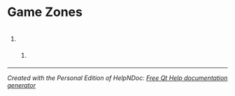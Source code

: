 # Game Zones

1. ## &nbsp;
   1. #### 
***
_Created with the Personal Edition of HelpNDoc: [Free Qt Help documentation generator](<https://www.helpndoc.com>)_
